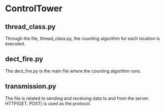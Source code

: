 # ControlTower

## thread_class.py
Through the file, thread_class.py, the counting algorithm for each location is executed.  

## dect_fire.py
The dect_fire.py is the main file where the counting algorithm runs.

## transmission.py
The file is related to sending and receiving data to and from the server.
HTTP(GET, POST) is used as the protocol.
